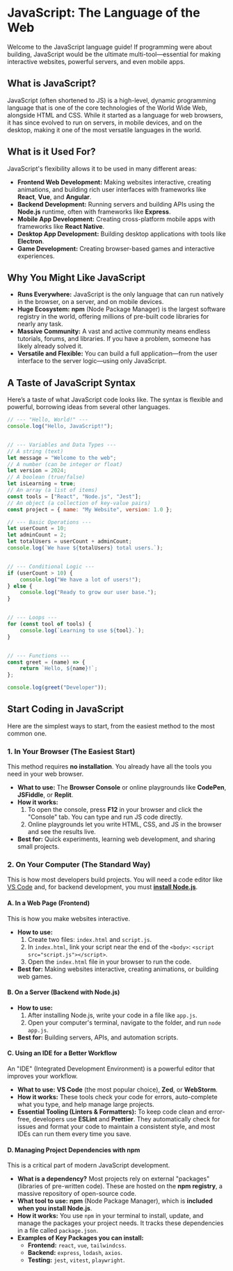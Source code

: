 # JavaScript: The Language of the Web

Welcome to the JavaScript language guide! If programming were about building, JavaScript would be the ultimate multi-tool—essential for making interactive websites, powerful servers, and even mobile apps.

## What is JavaScript?

JavaScript (often shortened to JS) is a high-level, dynamic programming language that is one of the core technologies of the World Wide Web, alongside HTML and CSS. While it started as a language for web browsers, it has since evolved to run on servers, in mobile devices, and on the desktop, making it one of the most versatile languages in the world.

## What is it Used For?

JavaScript's flexibility allows it to be used in many different areas:

*   **Frontend Web Development:** Making websites interactive, creating animations, and building rich user interfaces with frameworks like **React**, **Vue**, and **Angular**.
*   **Backend Development:** Running servers and building APIs using the **Node.js** runtime, often with frameworks like **Express**.
*   **Mobile App Development:** Creating cross-platform mobile apps with frameworks like **React Native**.
*   **Desktop App Development:** Building desktop applications with tools like **Electron**.
*   **Game Development:** Creating browser-based games and interactive experiences.

## Why You Might Like JavaScript

*   **Runs Everywhere:** JavaScript is the only language that can run natively in the browser, on a server, and on mobile devices.
*   **Huge Ecosystem:** **npm** (Node Package Manager) is the largest software registry in the world, offering millions of pre-built code libraries for nearly any task.
*   **Massive Community:** A vast and active community means endless tutorials, forums, and libraries. If you have a problem, someone has likely already solved it.
*   **Versatile and Flexible:** You can build a full application—from the user interface to the server logic—using only JavaScript.

## A Taste of JavaScript Syntax

Here’s a taste of what JavaScript code looks like. The syntax is flexible and powerful, borrowing ideas from several other languages.

```javascript
// --- "Hello, World!" ---
console.log("Hello, JavaScript!");


// --- Variables and Data Types ---
// A string (text)
let message = "Welcome to the web";
// A number (can be integer or float)
let version = 2024;
// A boolean (true/false)
let isLearning = true;
// An array (a list of items)
const tools = ["React", "Node.js", "Jest"];
// An object (a collection of key-value pairs)
const project = { name: "My Website", version: 1.0 };

// --- Basic Operations ---
let userCount = 10;
let adminCount = 2;
let totalUsers = userCount + adminCount;
console.log(`We have ${totalUsers} total users.`);


// --- Conditional Logic ---
if (userCount > 10) {
    console.log("We have a lot of users!");
} else {
    console.log("Ready to grow our user base.");
}


// --- Loops ---
for (const tool of tools) {
    console.log(`Learning to use ${tool}.`);
}


// --- Functions ---
const greet = (name) => {
    return `Hello, ${name}!`;
};

console.log(greet("Developer"));
```

## Start Coding in JavaScript

Here are the simplest ways to start, from the easiest method to the most common one.

### 1. In Your Browser (The Easiest Start)

This method requires **no installation**. You already have all the tools you need in your web browser.

*   **What to use:** The **Browser Console** or online playgrounds like **CodePen**, **JSFiddle**, or **Replit**.
*   **How it works:**
    1.  To open the console, press **F12** in your browser and click the "Console" tab. You can type and run JS code directly.
    2.  Online playgrounds let you write HTML, CSS, and JS in the browser and see the results live.
*   **Best for:** Quick experiments, learning web development, and sharing small projects.

### 2. On Your Computer (The Standard Way)

This is how most developers build projects. You will need a code editor like [VS Code](https://code.visualstudio.com/) and, for backend development, you must [**install Node.js**](https://nodejs.org/).

#### A. In a Web Page (Frontend)

This is how you make websites interactive.

*   **How to use:**
    1.  Create two files: `index.html` and `script.js`.
    2.  In `index.html`, link your script near the end of the `<body>`: `<script src="script.js"></script>`.
    3.  Open the `index.html` file in your browser to run the code.
*   **Best for:** Making websites interactive, creating animations, or building web games.

#### B. On a Server (Backend with Node.js)

*   **How to use:**
    1.  After installing Node.js, write your code in a file like `app.js`.
    2.  Open your computer's terminal, navigate to the folder, and run `node app.js`.
*   **Best for:** Building servers, APIs, and automation scripts.

#### C. Using an IDE for a Better Workflow

An "IDE" (Integrated Development Environment) is a powerful editor that improves your workflow.

*   **What to use:** **VS Code** (the most popular choice), **Zed**, or **WebStorm**.
*   **How it works:** These tools check your code for errors, auto-complete what you type, and help manage large projects.
*   **Essential Tooling (Linters & Formatters):** To keep code clean and error-free, developers use **ESLint** and **Prettier**. They automatically check for issues and format your code to maintain a consistent style, and most IDEs can run them every time you save.

#### D. Managing Project Dependencies with npm

This is a critical part of modern JavaScript development.

*   **What is a dependency?** Most projects rely on external "packages" (libraries of pre-written code). These are hosted on the **npm registry**, a massive repository of open-source code.
*   **What tool to use:** **npm** (Node Package Manager), which is **included when you install Node.js**.
*   **How it works:** You use `npm` in your terminal to install, update, and manage the packages your project needs. It tracks these dependencies in a file called `package.json`.
*   **Examples of Key Packages you can install:**
    *   **Frontend:** `react`, `vue`, `tailwindcss`.
    *   **Backend:** `express`, `lodash`, `axios`.
    *   **Testing:** `jest`, `vitest`, `playwright`.